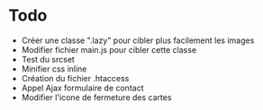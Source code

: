 # Todo

- Créer une classe ".lazy" pour cibler plus facilement les images
- Modifier fichier main.js pour cibler cette classe
- Test du srcset
- Minifier css inline
- Création du fichier .htaccess
- Appel Ajax formulaire de contact
- Modifier l'icone de fermeture des cartes
